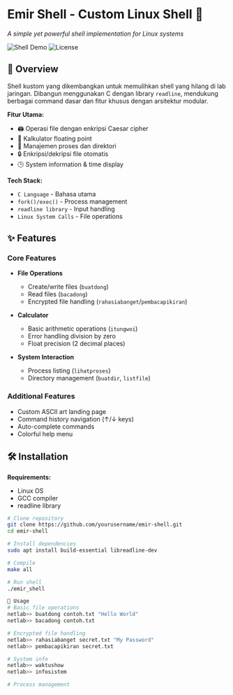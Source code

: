 # Emir Shell - Custom Linux Shell 🔧
*A simple yet powerful shell implementation for Linux systems*

![Shell Demo](https://i.ibb.co/6RFr1gB/shell-demo.png)
![License](https://img.shields.io/badge/License-GPL--3.0-orange)

## 📖 Overview
Shell kustom yang dikembangkan untuk memulihkan shell yang hilang di lab jaringan. Dibangun menggunakan C dengan library `readline`, mendukung berbagai command dasar dan fitur khusus dengan arsitektur modular.

**Fitur Utama:**
- 🖨️ Operasi file dengan enkripsi Caesar cipher
- 🧮 Kalkulator floating point
- 📂 Manajemen proses dan direktori
- 🔒 Enkripsi/dekripsi file otomatis
- 🕒 System information & time display

**Tech Stack:**
- `C Language` - Bahasa utama
- `fork()/exec()` - Process management
- `readline library` - Input handling
- `Linux System Calls` - File operations

## ✨ Features
### Core Features
- **File Operations**
  - Create/write files (`buatdong`)
  - Read files (`bacadong`)
  - Encrypted file handling (`rahasiabanget`/`pembacapikiran`)
  
- **Calculator**
  - Basic arithmetic operations (`itungwoi`)
  - Error handling division by zero
  - Float precision (2 decimal places)

- **System Interaction**
  - Process listing (`lihatproses`)
  - Directory management (`buatdir`, `listfile`)

### Additional Features
- Custom ASCII art landing page
- Command history navigation (↑/↓ keys)
- Auto-complete commands
- Colorful help menu

## 🛠️ Installation
**Requirements:**
- Linux OS
- GCC compiler
- readline library

```bash
# Clone repository
git clone https://github.com/yourusername/emir-shell.git
cd emir-shell

# Install dependencies
sudo apt install build-essential libreadline-dev

# Compile
make all

# Run shell
./emir_shell

🚀 Usage
# Basic file operations
netlab>> buatdong contoh.txt "Hello World"
netlab>> bacadong contoh.txt

# Encrypted file handling
netlab>> rahasiabanget secret.txt "My Password"
netlab>> pembacapikiran secret.txt

# System info
netlab>> waktushow
netlab>> infosistem

# Process management
